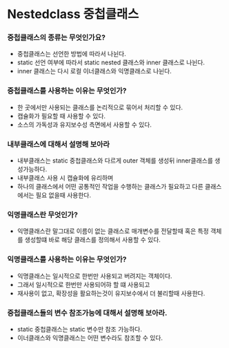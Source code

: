# Nestedclass 중첩클래스

### 중첩클래스의 종류는 무엇인가요?

- 중첩클래스는 선언한 방법에 따라서 나뉜다.
- static 선언 여부에 따라서 static nested 클래스와 inner 클래스로 나뉜다.
- inner 클래스는 다시 로컬 이너클래스와  익명클래스로 나뉜다.

### 중첩클래스를 사용하는 이유는 무엇인가?

- 한 곳에서만 사용되는 클래스를 논리적으로 묶어서 처리할 수 있다.
- 캡슐화가 필요할 때 사용할 수 있다.
- 소스의 가독성과 유지보수성 측면에서 사용할 수 있다.

### 내부클래스에 대해서 설명해 보아라

- 내부클래스는 static 중첩클래스와 다르게 outer 객체를 생성뒤 inner클래스를 생성가능하다.
- 내부클래스 사용 시 캡슐화에 유리하며
- 하나의 클래스에서 어떤 공통적인 작업을 수행하는 클래스가 필요하고 다른 클래스에서는 필요 없을때 사용한다.

### 익명클래스란 무엇인가?

- 익명클래스란 말그대로 이름이 없는 클래스로 매개변수를 전달할때 혹은 특정 객체를 생성할떄 바로 해당 클래스를 정의해서 사용할 수 있다.

### 익명클래스를 사용하는 이유는 무엇인가?

- 익명클래스는 일시적으로 한번만 사용되고 버려지는 객체이다.
- 그래서 일시적으로 한번만 사용되어햐 할 떄 사용되고
- 재사용이 없고, 확장성을 활요하는것이 유지보수에서 더 불리할때 사용한다.

### 중첩클래스들의 변수 참조가능에 대해서 설명해 보아라.

- static 중첩클래스는 static 변수만 참조 가능하다.
- 이너클래스와 익명클래스는 어떤 변수라도 참조할 수 있다.

